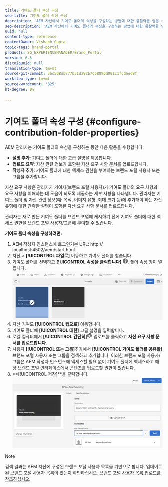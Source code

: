 ```yaml
---
title: 기여도 폴더 속성 구성
seo-title: 기여도 폴더 속성 구성
description: 'AEM 자산에서 기여도 폴더의 속성을 구성하는 방법에 대한 통찰력을 얻을 수 있습니다. '
seo-description: 'AEM 자산에서 기여도 폴더의 속성을 구성하는 방법에 대한 통찰력을 얻을 수 있습니다. '
uuid: null
content-type: reference
contentOwner: Vishabh Gupta
topic-tags: brand-portal
products: SG_EXPERIENCEMANAGER/Brand_Portal
version: 6.5
discoiquuid: null
translation-type: tm+mt
source-git-commit: 5bc5d8db777b31da82b7c68896d881c1fcdaed8f
workflow-type: tm+mt
source-wordcount: '325'
ht-degree: 0%

---
```



# 기여도 폴더 속성 구성 {#configure-contribution-folder-properties}

AEM 관리자는 기여도 폴더의 속성을 구성하는 동안 다음 활동을 수행합니다.

* **설명 추가**: 기여도 폴더에 대한 고급 설명을 제공합니다.
* **업로드 요약**:  자산 관련 정보가 포함된 자산 요구 사항 문서를 업로드합니다.
* **작성자 추가**: 기여도 폴더에 대한 액세스 권한을 부여하는 브랜드 포털 사용자 또는 그룹을 추가합니다.

자산 요구 사항은 관리자가 기여자(브랜드 포털 사용자)가 기여도 폴더의 요구 사항과 요구 사항을 이해하는 데 도움이 되도록 제공하는 세부 사항을 나타냅니다. 관리자는 기여도 폴더 및 자산 관련 정보(예: 목적, 이미지 유형, 최대 크기 등)에 추가해야 하는 자산 유형에 대한 간략한 설명이 포함된 자산 요구 사항 문서를 업로드합니다.

관리자는 새로 만든 기여도 폴더를 브랜드 포털에 게시하기 전에 기여도 폴더에 대한 액세스 권한을 브랜드 포털 사용자/그룹에 부여할 수 있습니다.

**기여도 폴더 속성을 구성하려면:**
1. AEM 작성자 인스턴스에 로그인기본 URL: http:// localhost:4502/aem/start.html
1. 자산 > **[!UICONTROL 파일로]** 이동하고 기여도 폴더를 찾습니다.
1. 기여도 폴더를 선택하고 **[!UICONTROL 속성을 클릭합니다]** ![](assets/properties.png). 폴더 속성 창이 열립니다.
   ![](assets/contribution-folder-property1.png)
1. 자산 기여도 **[!UICONTROL 탭으로]** 이동합니다.
1. 기여도 폴더에 **[!UICONTROL 대한]** 고급 설명을 입력합니다.
1. 로컬 컴퓨터에서 **[!UICONTROL 간단히]**![](assets/upload.png) 업로드를 클릭하고 **자산 요구 사항 문서를 업로드합니다**.
1. 사용자 **[!UICONTROL 또는 그룹]**&#x200B;추가에서 **[!UICONTROL 기여도 폴더를 공유할]** 브랜드 포털 사용자 또는 그룹을 검색하고 추가합니다.
이러한 브랜드 포털 사용자/그룹은 AEM 작성자 인스턴스에 액세스할 필요 없이 기여도 폴더에 액세스하고 해당 브랜드 포털 인터페이스에서 콘텐츠를 업로드할 권한이 있습니다.
1. **[!UICONTROL 저장]**을 클릭합니다.
   ![](assets/contribution-folder-property2.png)

>[!NOTE]
>
>검색 결과는 AEM 자산에 구성된 브랜드 포털 사용자 목록을 기반으로 합니다. 업데이트된 브랜드 포털 사용자 목록이 있는지 확인하십시오. 브랜드 포털 [사용자 목록 업로드를 참조하십시오](brand-portal-configure-asset-sourcing.md).